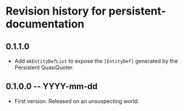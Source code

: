 # Revision history for persistent-documentation

## 0.1.1.0

* Add `mkEntityDefList` to expose the `[EntityDef]` generated by the Persistent QuasiQuoter.

## 0.1.0.0 -- YYYY-mm-dd

* First version. Released on an unsuspecting world.
